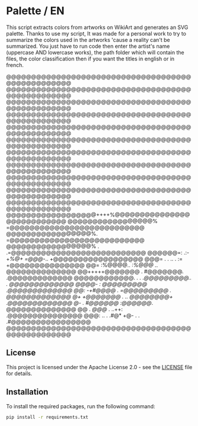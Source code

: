 # Palette / EN

This script extracts colors from artworks on WikiArt and generates an SVG palette. Thanks to use my script, It was made for a personal work to try to summarize the colors used in the artworks 'cause a reality can't be summarized. You just have to run code then enter the artist's name (uppercase AND lowercase works), the path folder which will contain the files, the color classification then if you want the titles in english or in french.


@@@@@@@@@@@@@@@@@@@@@@@@@@@@@@@@@@@@@@@@@@@@@@@@@@
@@@@@@@@@@@@@@@@@@@@@@@@@@@@@@@@@@@@@@@@@@@@@@@@@@
@@@@@@@@@@@@@@@@@@@@@@@@@@@@@@@@@@@@@@@@@@@@@@@@@@
@@@@@@@@@@@@@@@@@@@@@@@@@@@@@@@@@@@@@@@@@@@@@@@@@@
@@@@@@@@@@@@@@@@@@@@@@@@@@@@@@@@@@@@@@@@@@@@@@@@@@
@@@@@@@@@@@@@@@@@@@@@@@@@@@@@@@@@@@@@@@@@@@@@@@@@@
@@@@@@@@@@@@@@@@@@@@@@@@@@@@@@@@@@@@@@@@@@@@@@@@@@
@@@@@@@@@@@@@@@@@@@@@@@@@@@@@@@@@@@@@@@@@@@@@@@@@@
@@@@@@@@@@@@@@@@@@@@@@@@@@@@@@@@@@@@@@@@@@@@@@@@@@
@@@@@@@@@@@@@@@@@@@@@@@@@@@@@@@@@@@@@@@@@@@@@@@@@@
@@@@@@@@@@@@@@@@@@@@@@@@@@@@@@@@@@@@@@@@@@@@@@@@@@
@@@@@@@@@@@@@@@@@@++++%@@@@@@@@@@@@@@@@@@@@@@@@@@@
@@@@@@@@@@@@@@@@@%    =@@@@@@@@@@@@@@@@@@@@@@@@@@@
@@@@@@@@@@@@@@@@@%.   =@@@@@@@@@@@@@@@@@@@@@@@@@@@
@@@@@@@@@@@@@@@@@% . .=@@@@@@@@@@@@@@@@@@@@@@@@@@@
@@@@@@=:  .:-+*%@+    =@@@*-.. +@@@@@@@@@@@@@@@@@@
@@@=      .  . .. .   :=          +@@@@@@@@@@@@@@@
@@=    :%@@@@*..        :%@@@*  ..  @@@@@@@@@@@@@@
@@+++++@@@@@@@      .  #@@@@@@@.    .@@@@@@@@@@@@@
@@@@@@@@@@@@*.  .   . .@@@@@@@@@.. . @@@@@@@@@@@@@
@@@@-        :        *@@@@@@@@@    .@@@@@@@@@@@@@
@@:    -+#@@@@  .     =@@@@@@@@@ .   @@@@@@@@@@@@@
@+    +@@@@@@@  . ..   @@@@@@@@+    .@@@@@@@@@@@@@
@-  . #@@@@@@*         :@@@@@@*.    @@@@@@@@@@@@@@
@@  .  *@@@*          . ..++:     .@@@@@@@@@@@@@@@
@@@: .. .  .#@*       +@-  .  . .#@@@@@@@@@@@@@@@@
@@@@@@@@@@@@@@@@@@@@@@@@@@@@@@@@@@@@@@@@@@@@@@@@@@


## License

This project is licensed under the Apache License 2.0 - see the [LICENSE](LICENSE) file for details.

## Installation

To install the required packages, run the following command:

```sh
pip install -r requirements.txt

